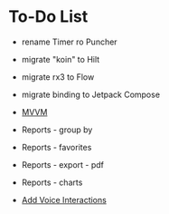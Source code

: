 To-Do List
====

* rename Timer ro Puncher
* migrate "koin" to Hilt
* migrate rx3 to Flow
* migrate binding to Jetpack Compose

* [MVVM](https://developer.android.com/topic/libraries/architecture/viewmodel.html)
* Reports - group by
* Reports - favorites
* Reports - export - pdf
* Reports - charts
* [Add Voice Interactions](https://codelabs.developers.google.com/codelabs/voice-interaction/index.html)

